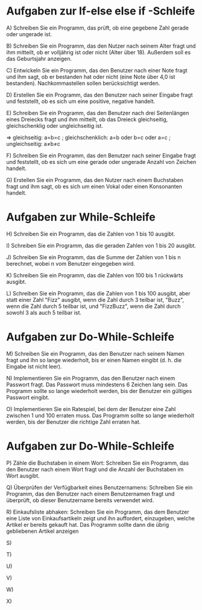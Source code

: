
# Aufgaben zur If-else else if -Schleife
A) Schreiben Sie ein Programm, das prüft, ob eine gegebene Zahl gerade oder ungerade ist.

B) Schreiben Sie ein Programm, das den Nutzer nach seinem Alter fragt und ihm mitteilt, ob er volljährig ist oder nicht (Alter über 18). Außerdem soll es das Geburtsjahr anzeigen.

C) Entwickeln Sie ein Programm, das den Benutzer nach einer Note fragt und ihm sagt, ob er bestanden hat oder nicht (eine Note über 4,0 ist bestanden). Nachkommastellen sollen berücksichtigt werden.

D) Erstellen Sie ein Programm, das den Benutzer nach seiner Eingabe fragt und feststellt, ob es sich um eine positive, negative handelt.

E) Schreiben Sie ein Programm, das den Benutzer nach drei Seitenlängen eines Dreiecks fragt und ihm mitteilt, ob das Dreieck gleichseitig, gleichschenklig oder ungleichseitig ist.

=> gleichseitig: a=b=c ; gleichschenklich: a=b oder b=c oder a=c ; ungleichseitig: a≠b≠c

F) Schreiben Sie ein Programm, das den Benutzer nach seiner Eingabe fragt und feststellt, ob es sich um eine gerade oder ungerade Anzahl von Zeichen handelt.

G) Erstellen Sie ein Programm, das den Nutzer nach einem Buchstaben fragt und ihm sagt, ob es sich um einen Vokal oder einen Konsonanten handelt.

# Aufgaben zur While-Schleife
H) Schreiben Sie ein Programm, das die Zahlen von 1 bis 10 ausgibt.

I) Schreiben Sie ein Programm, das die geraden Zahlen von 1 bis 20 ausgibt.

J) Schreiben Sie ein Programm, das die Summe der Zahlen von 1 bis n berechnet, wobei n vom Benutzer eingegeben wird.

K) Schreiben Sie ein Programm, das die Zahlen von 100 bis 1 rückwärts ausgibt.

L) Schreiben Sie ein Programm, das die Zahlen von 1 bis 100 ausgibt, aber statt einer Zahl "Fizz" ausgibt, wenn die Zahl durch 3 teilbar ist, "Buzz", wenn die Zahl durch 5 teilbar ist, und "FizzBuzz", wenn die Zahl durch sowohl 3 als auch 5 teilbar ist.

# Aufgaben zur Do-While-Schleife
M) Schreiben Sie ein Programm, das den Benutzer nach seinem Namen fragt und ihn so lange wiederholt, bis er einen Namen eingibt (d. h. die Eingabe ist nicht leer).

N) Implementieren Sie ein Programm, das den Benutzer nach einem Passwort fragt. Das Passwort muss mindestens 6 Zeichen lang sein. Das Programm sollte so lange wiederholt werden, bis der Benutzer ein gültiges Passwort eingibt.

O) Implementieren Sie ein Ratespiel, bei dem der Benutzer eine Zahl zwischen 1 und 100 erraten muss. Das Programm sollte so lange wiederholt werden, bis der Benutzer die richtige Zahl erraten hat.

# Aufgaben zur Do-While-Schleife
P) Zähle die Buchstaben in einem Wort: Schreiben Sie ein Programm, das den Benutzer nach einem Wort fragt und die Anzahl der Buchstaben im Wort ausgibt.

Q) Überprüfen der Verfügbarkeit eines Benutzernamens: Schreiben Sie ein Programm, das den Benutzer nach einem Benutzernamen fragt und überprüft, ob dieser Benutzername bereits verwendet wird.

R) Einkaufsliste abhaken: Schreiben Sie ein Programm, das dem Benutzer eine Liste von Einkaufsartikeln zeigt und ihn auffordert, einzugeben, welche Artikel er bereits gekauft hat. Das Programm sollte dann die übrig gebliebenen Artikel anzeigen

S)

T) 

U) 

V)

W)

X)